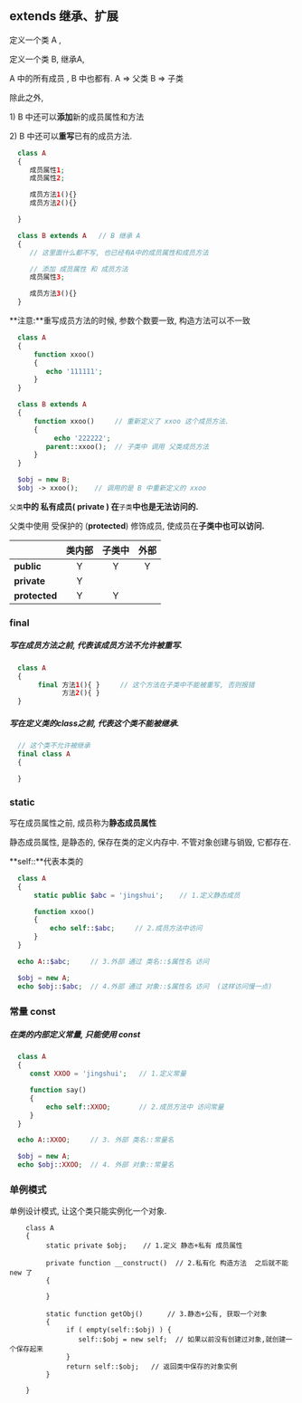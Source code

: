 ## extends 继承、扩展

定义一个类 A ,

定义一个类 B, 继承A,

A 中的所有成员 , B 中也都有. A =&gt; 父类 B =&gt; 子类

除此之外,

1\) B 中还可以**添加**新的成员属性和方法

2\) B 中还可以**重写**已有的成员方法.

```php
  class A
  {
     成员属性1;
     成员属性2;

     成员方法1(){}
     成员方法2(){}

  }

  class B extends A   // B 继承 A
  {
     // 这里面什么都不写, 也已经有A中的成员属性和成员方法

     // 添加 成员属性 和 成员方法
     成员属性3;

     成员方法3(){}
  }
```

**注意:**重写成员方法的时候, 参数个数要一致, 构造方法可以不一致

```php
  class A
  {
      function xxoo()
      { 
         echo '111111'; 
      }
  }

  class B extends A
  {
      function xxoo()     // 重新定义了 xxoo 这个成员方法. 
      { 
           echo '222222';
         parent::xxoo();  // 子类中 调用 父类成员方法
      }
  }

  $obj = new B;
  $obj -> xxoo();    // 调用的是 B 中重新定义的 xxoo
```

`父类`**中的 私有成员\( private \) 在**`子类`**中也是无法访问的.**

父类中使用 受保护的 \(**protected**\) 修饰成员, 使成员在**子类中也可以访问.**

|  | 类内部 | 子类中 | 外部 |
| :--- | :---: | :---: | :---: |
| **public** | Y | Y | Y |
| **private** | Y |  |  |
| **protected** | Y | Y |  |

### final

##### 写在成员方法之前, 代表该成员方法不允许被重写.

```php
  class A
  {
       final 方法1(){ }     // 这个方法在子类中不能被重写, 否则报错
             方法2(){ }
  }
```

##### 写在定义类的class之前, 代表这个类不能被继承.

```php
  // 这个类不允许被继承
  final class A
  {

  }
```

### static

写在成员属性之前, 成员称为**静态成员属性**

静态成员属性, 是静态的, 保存在类的定义内存中. 不管对象创建与销毁, 它都存在.

**self::**代表本类的

```php
  class A
  {
      static public $abc = 'jingshui';    // 1.定义静态成员

      function xxoo()
      { 
          echo self::$abc;     // 2.成员方法中访问
      }
  }

  echo A::$abc;     // 3.外部 通过 类名::$属性名 访问

  $obj = new A;
  echo $obj::$abc;  // 4.外部 通过 对象::$属性名 访问  (这样访问慢一点)
```

### 常量 const

##### 在类的内部定义常量, 只能使用 const

```php
  class A
  {
     const XXOO = 'jingshui';   // 1.定义常量

     function say()
     {
         echo self::XXOO;       // 2.成员方法中 访问常量
     }
  }

  echo A::XXOO;     // 3. 外部 类名::常量名

  $obj = new A;
  echo $obj::XXOO;  // 4. 外部 对象::常量名
```

### 单例模式

单例设计模式, 让这个类只能实例化一个对象.

```
    class A
    {
         static private $obj;    // 1.定义 静态+私有 成员属性
      
         private function __construct()  // 2.私有化 构造方法  之后就不能 new 了
         {
           
         }
      
         static function getObj()      // 3.静态+公有, 获取一个对象
         {
              if ( empty(self::$obj) ) {
                 self::$obj = new self;  // 如果以前没有创建过对象,就创建一个保存起来
              } 
              return self::$obj;   // 返回类中保存的对象实例
         }
      
    }
```



